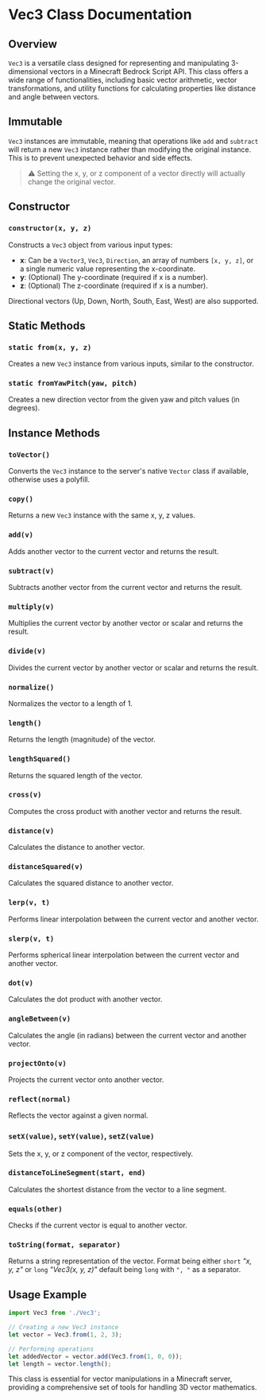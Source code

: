 # Vec3 Class Documentation

## Overview
`Vec3` is a versatile class designed for representing and manipulating 3-dimensional vectors in a Minecraft Bedrock Script API. This class offers a wide range of functionalities, including basic vector arithmetic, vector transformations, and utility functions for calculating properties like distance and angle between vectors.

## Immutable

`Vec3` instances are immutable, meaning that operations like `add` and `subtract` will return a new `Vec3` instance rather than modifying the original instance. This is to prevent unexpected behavior and side effects.

> :warning: Setting the x, y, or z component of a vector directly will actually change the original vector.

## Constructor
### `constructor(x, y, z)`
Constructs a `Vec3` object from various input types:
- **x**: Can be a `Vector3`, `Vec3`, `Direction`, an array of numbers `[x, y, z]`, or a single numeric value representing the x-coordinate.
- **y**: (Optional) The y-coordinate (required if x is a number).
- **z**: (Optional) The z-coordinate (required if x is a number).

Directional vectors (Up, Down, North, South, East, West) are also supported.

## Static Methods
### `static from(x, y, z)`
Creates a new `Vec3` instance from various inputs, similar to the constructor.

### `static fromYawPitch(yaw, pitch)`
Creates a new direction vector from the given yaw and pitch values (in degrees).

## Instance Methods
### `toVector()`
Converts the `Vec3` instance to the server's native `Vector` class if available, otherwise uses a polyfill.

### `copy()`
Returns a new `Vec3` instance with the same x, y, z values.

### `add(v)`
Adds another vector to the current vector and returns the result.

### `subtract(v)`
Subtracts another vector from the current vector and returns the result.

### `multiply(v)`
Multiplies the current vector by another vector or scalar and returns the result.

### `divide(v)`
Divides the current vector by another vector or scalar and returns the result.

### `normalize()`
Normalizes the vector to a length of 1.

### `length()`
Returns the length (magnitude) of the vector.

### `lengthSquared()`
Returns the squared length of the vector.

### `cross(v)`
Computes the cross product with another vector and returns the result.

### `distance(v)`
Calculates the distance to another vector.

### `distanceSquared(v)`
Calculates the squared distance to another vector.

### `lerp(v, t)`
Performs linear interpolation between the current vector and another vector.

### `slerp(v, t)`
Performs spherical linear interpolation between the current vector and another vector.

### `dot(v)`
Calculates the dot product with another vector.

### `angleBetween(v)`
Calculates the angle (in radians) between the current vector and another vector.

### `projectOnto(v)`
Projects the current vector onto another vector.

### `reflect(normal)`
Reflects the vector against a given normal.

### `setX(value)`, `setY(value)`, `setZ(value)`
Sets the x, y, or z component of the vector, respectively.

### `distanceToLineSegment(start, end)`
Calculates the shortest distance from the vector to a line segment.

### `equals(other)`
Checks if the current vector is equal to another vector.

### `toString(format, separator)`
Returns a string representation of the vector. Format being either `short` *"x, y, z"* or `long` *"Vec3(x, y, z)"* default being `long` with `", "` as a separator.

## Usage Example
```javascript
import Vec3 from './Vec3';

// Creating a new Vec3 instance
let vector = Vec3.from(1, 2, 3);

// Performing operations
let addedVector = vector.add(Vec3.from(1, 0, 0));
let length = vector.length();
```

This class is essential for vector manipulations in a Minecraft server, providing a comprehensive set of tools for handling 3D vector mathematics.